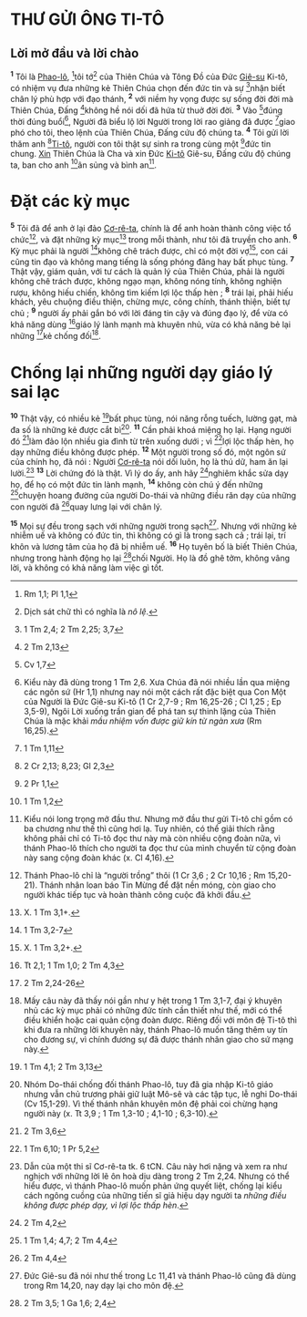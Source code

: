 # THƯ GỬI ÔNG TI-TÔ

## Lời mở đầu và lời chào
<sup><b>1</b></sup> Tôi là [Phao-lô](), [^1@-8e20655f-e432-4a3a-bb79-37a838fad969]tôi tớ[^1-8e20655f-e432-4a3a-bb79-37a838fad969] của Thiên Chúa và Tông Đồ của Đức [Giê-su]() Ki-tô, có nhiệm vụ đưa những kẻ Thiên Chúa chọn đến đức tin và sự [^2@-8e20655f-e432-4a3a-bb79-37a838fad969]nhận biết chân lý phù hợp với đạo thánh, <sup><b>2</b></sup> với niềm hy vọng được sự sống đời đời mà Thiên Chúa, Đấng [^3@-8e20655f-e432-4a3a-bb79-37a838fad969]không hề nói dối đã hứa từ thuở đời đời. <sup><b>3</b></sup> Vào [^4@-8e20655f-e432-4a3a-bb79-37a838fad969]đúng thời đúng buổi[^2-8e20655f-e432-4a3a-bb79-37a838fad969], Người đã biểu lộ lời Người trong lời rao giảng đã được [^5@-8e20655f-e432-4a3a-bb79-37a838fad969]giao phó cho tôi, theo lệnh của Thiên Chúa, Đấng cứu độ chúng ta. <sup><b>4</b></sup> Tôi gửi lời thăm anh [^6@-8e20655f-e432-4a3a-bb79-37a838fad969][Ti-tô](), người con tôi thật sự sinh ra trong cùng một [^7@-8e20655f-e432-4a3a-bb79-37a838fad969]đức tin chung. [Xin]() Thiên Chúa là Cha và xin Đức [Ki-tô]() Giê-su, Đấng cứu độ chúng ta, ban cho anh [^8@-8e20655f-e432-4a3a-bb79-37a838fad969]ân sủng và bình an[^3-8e20655f-e432-4a3a-bb79-37a838fad969].


# Đặt các kỳ mục
<sup><b>5</b></sup> Tôi đã để anh ở lại đảo [Cơ-rê-ta](), chính là để anh hoàn thành công việc tổ chức[^4-8e20655f-e432-4a3a-bb79-37a838fad969], và đặt những kỳ mục[^5-8e20655f-e432-4a3a-bb79-37a838fad969] trong mỗi thành, như tôi đã truyền cho anh. <sup><b>6</b></sup> Kỳ mục phải là người [^9@-8e20655f-e432-4a3a-bb79-37a838fad969]không chê trách được, chỉ có một đời vợ[^6-8e20655f-e432-4a3a-bb79-37a838fad969], con cái cũng tin đạo và không mang tiếng là sống phóng đãng hay bất phục tùng. <sup><b>7</b></sup> Thật vậy, giám quản, với tư cách là quản lý của Thiên Chúa, phải là người không chê trách được, không ngạo mạn, không nóng tính, không nghiện rượu, không hiếu chiến, không tìm kiếm lợi lộc thấp hèn ; <sup><b>8</b></sup> trái lại, phải hiếu khách, yêu chuộng điều thiện, chừng mực, công chính, thánh thiện, biết tự chủ ; <sup><b>9</b></sup> người ấy phải gắn bó với lời đáng tin cậy và đúng đạo lý, để vừa có khả năng dùng [^10@-8e20655f-e432-4a3a-bb79-37a838fad969]giáo lý lành mạnh mà khuyên nhủ, vừa có khả năng bẻ lại những [^11@-8e20655f-e432-4a3a-bb79-37a838fad969]kẻ chống đối[^7-8e20655f-e432-4a3a-bb79-37a838fad969].


# Chống lại những người dạy giáo lý sai lạc
<sup><b>10</b></sup> Thật vậy, có nhiều kẻ [^12@-8e20655f-e432-4a3a-bb79-37a838fad969]bất phục tùng, nói năng rỗng tuếch, lường gạt, mà đa số là những kẻ được cắt bì[^8-8e20655f-e432-4a3a-bb79-37a838fad969]. <sup><b>11</b></sup> Cần phải khoá miệng họ lại. Hạng người đó [^13@-8e20655f-e432-4a3a-bb79-37a838fad969]làm đảo lộn nhiều gia đình từ trên xuống dưới ; vì [^14@-8e20655f-e432-4a3a-bb79-37a838fad969]lợi lộc thấp hèn, họ dạy những điều không được phép. <sup><b>12</b></sup> Một người trong số đó, một ngôn sứ của chính họ, đã nói : Người [Cơ-rê-ta]() nói dối luôn, họ là thú dữ, ham ăn lại lười.[^9-8e20655f-e432-4a3a-bb79-37a838fad969] <sup><b>13</b></sup> Lời chứng đó là thật. Vì lý do ấy, anh hãy [^15@-8e20655f-e432-4a3a-bb79-37a838fad969]nghiêm khắc sửa dạy họ, để họ có một đức tin lành mạnh, <sup><b>14</b></sup> không còn chú ý đến những [^16@-8e20655f-e432-4a3a-bb79-37a838fad969]chuyện hoang đường của người Do-thái và những điều răn dạy của những con người đã [^17@-8e20655f-e432-4a3a-bb79-37a838fad969]quay lưng lại với chân lý.

<sup><b>15</b></sup> Mọi sự đều trong sạch với những người trong sạch[^10-8e20655f-e432-4a3a-bb79-37a838fad969]. Nhưng với những kẻ nhiễm uế và không có đức tin, thì không có gì là trong sạch cả ; trái lại, trí khôn và lương tâm của họ đã bị nhiễm uế. <sup><b>16</b></sup> Họ tuyên bố là biết Thiên Chúa, nhưng trong hành động họ lại [^18@-8e20655f-e432-4a3a-bb79-37a838fad969]chối Người. Họ là đồ ghê tởm, không vâng lời, và không có khả năng làm việc gì tốt.

[^1-8e20655f-e432-4a3a-bb79-37a838fad969]: Dịch sát chữ thì có nghĩa là *nô lệ*.
[^2-8e20655f-e432-4a3a-bb79-37a838fad969]: Kiểu này đã dùng trong 1 Tm 2,6. Xưa Chúa đã nói nhiều lần qua miệng các ngôn sứ (Hr 1,1) nhưng nay nói một cách rất đặc biệt qua Con Một của Người là Đức Giê-su Ki-tô (1 Cr 2,7-9 ; Rm 16,25-26 ; Cl 1,25 ; Ep 3,5-9), Ngôi Lời xuống trần gian để phá tan sự thinh lặng của Thiên Chúa là mặc khải *mầu nhiệm vốn được giữ kín từ ngàn xưa* (Rm 16,25).
[^3-8e20655f-e432-4a3a-bb79-37a838fad969]: Kiểu nói long trọng mở đầu thư. Nhưng mở đầu thư gửi Ti-tô chỉ gồm có ba chương như thế thì cũng hơi lạ. Tuy nhiên, có thể giải thích rằng không phải chỉ có Ti-tô đọc thư này mà còn nhiều cộng đoàn nữa, vì thánh Phao-lô thích cho người ta đọc thư của mình chuyển từ cộng đoàn này sang cộng đoàn khác (x. Cl 4,16).
[^4-8e20655f-e432-4a3a-bb79-37a838fad969]: Thánh Phao-lô chỉ là “người trồng” thôi (1 Cr 3,6 ; 2 Cr 10,16 ; Rm 15,20-21). Thánh nhân loan báo Tin Mừng để đặt nền móng, còn giao cho người khác tiếp tục và hoàn thành công cuộc đã khởi đầu.
[^5-8e20655f-e432-4a3a-bb79-37a838fad969]: X. 1 Tm 3,1+.
[^6-8e20655f-e432-4a3a-bb79-37a838fad969]: X. 1 Tm 3,2+.
[^7-8e20655f-e432-4a3a-bb79-37a838fad969]: Mấy câu này đã thấy nói gần như y hệt trong 1 Tm 3,1-7, đại ý khuyên nhủ các kỳ mục phải có những đức tính cần thiết như thế, mới có thể điều khiển hoặc cai quản cộng đoàn được. Riêng đối với môn đệ Ti-tô thì khi đưa ra những lời khuyên này, thánh Phao-lô muốn tăng thêm uy tín cho đương sự, vì chính đương sự đã được thánh nhân giao cho sứ mạng này.
[^8-8e20655f-e432-4a3a-bb79-37a838fad969]: Nhóm Do-thái chống đối thánh Phao-lô, tuy đã gia nhập Ki-tô giáo nhưng vẫn chủ trương phải giữ luật Mô-sê và các tập tục, lễ nghi Do-thái (Cv 15,1-29). Vì thế thánh nhân khuyên môn đệ phải coi chừng hạng người này (x. Tt 3,9 ; 1 Tm 1,3-10 ; 4,1-10 ; 6,3-10).
[^9-8e20655f-e432-4a3a-bb79-37a838fad969]: Dẫn của một thi sĩ Cơ-rê-ta tk. 6 tCN. Câu này hơi nặng và xem ra như nghịch với những lời lẽ ôn hoà dịu dàng trong 2 Tm 2,24. Nhưng có thể hiểu được, vì thánh Phao-lô muốn phản ứng quyết liệt, chống lại kiểu cách ngông cuồng của những tiến sĩ giả hiệu dạy người ta *những điều không được phép dạy, vì lợi lộc thấp hèn*.
[^10-8e20655f-e432-4a3a-bb79-37a838fad969]: Đức Giê-su đã nói như thế trong Lc 11,41 và thánh Phao-lô cũng đã dùng trong Rm 14,20, nay dạy lại cho môn đệ.
[^1@-8e20655f-e432-4a3a-bb79-37a838fad969]: Rm 1,1; Pl 1,1
[^2@-8e20655f-e432-4a3a-bb79-37a838fad969]: 1 Tm 2,4; 2 Tm 2,25; 3,7
[^3@-8e20655f-e432-4a3a-bb79-37a838fad969]: 2 Tm 2,13
[^4@-8e20655f-e432-4a3a-bb79-37a838fad969]: Cv 1,7
[^5@-8e20655f-e432-4a3a-bb79-37a838fad969]: 1 Tm 1,11
[^6@-8e20655f-e432-4a3a-bb79-37a838fad969]: 2 Cr 2,13; 8,23; Gl 2,3
[^7@-8e20655f-e432-4a3a-bb79-37a838fad969]: 2 Pr 1,1
[^8@-8e20655f-e432-4a3a-bb79-37a838fad969]: 1 Tm 1,2
[^9@-8e20655f-e432-4a3a-bb79-37a838fad969]: 1 Tm 3,2-7
[^10@-8e20655f-e432-4a3a-bb79-37a838fad969]: Tt 2,1; 1 Tm 1,0; 2 Tm 4,3
[^11@-8e20655f-e432-4a3a-bb79-37a838fad969]: 2 Tm 2,24-26
[^12@-8e20655f-e432-4a3a-bb79-37a838fad969]: 1 Tm 4,1; 2 Tm 3,13
[^13@-8e20655f-e432-4a3a-bb79-37a838fad969]: 2 Tm 3,6
[^14@-8e20655f-e432-4a3a-bb79-37a838fad969]: 1 Tm 6,10; 1 Pr 5,2
[^15@-8e20655f-e432-4a3a-bb79-37a838fad969]: 2 Tm 4,2
[^16@-8e20655f-e432-4a3a-bb79-37a838fad969]: 1 Tm 1,4; 4,7; 2 Tm 4,4
[^17@-8e20655f-e432-4a3a-bb79-37a838fad969]: 2 Tm 4,4
[^18@-8e20655f-e432-4a3a-bb79-37a838fad969]: 2 Tm 3,5; 1 Ga 1,6; 2,4